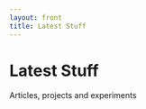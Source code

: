 ```yaml
---
layout: front
title: Latest Stuff
---
```


# Latest Stuff

Articles, projects and experiments
